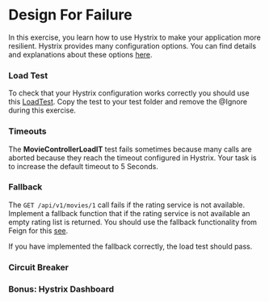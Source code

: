 # Design For Failure

In this exercise, you learn how to use Hystrix to make your application more resilient. Hystrix provides many configuration options. You can find details and explanations about these options [here](https://github.com/Netflix/Hystrix/wiki/Configuration).

### Load Test

To check that your Hystrix configuration works correctly you should use this [LoadTest](https://github.com/mat1/movie-ticket-service/blob/master/src/test/java/com/zuehlke/movie/MovieControllerLoadIT.java). Copy the test to your test folder and remove the @Ignore during this exercise.

### Timeouts

The **MovieControllerLoadIT** test fails sometimes because many calls are aborted because they reach the timeout configured in Hystrix. Your task is to increase the default timeout to 5 Seconds.

### Fallback

The `GET /api/v1/movies/1` call fails if the rating service is not available. Implement a fallback function that if the rating service is not available an empty rating list is returned. You should use the fallback functionality from Feign for this [see](https://github.com/OpenFeign/feign/tree/master/hystrix).

If you have implemented the fallback correctly, the load test should pass.

### Circuit Breaker



### Bonus: Hystrix Dashboard
